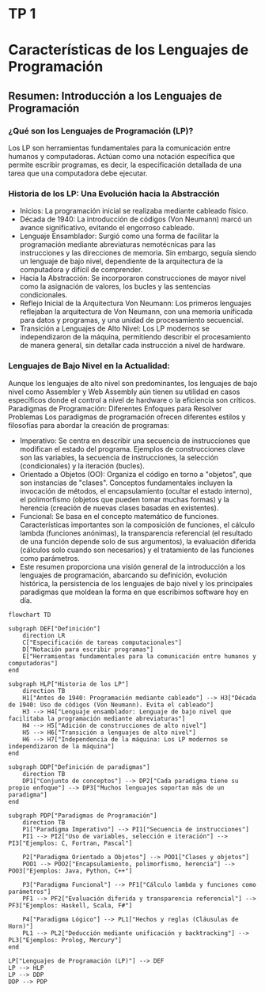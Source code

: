 # TP 1

# Características de los Lenguajes de Programación

## Resumen: Introducción a los Lenguajes de Programación

### ¿Qué son los Lenguajes de Programación (LP)?

Los LP son herramientas fundamentales para la comunicación entre humanos y computadoras. Actúan como una notación específica que permite escribir programas, es decir, la especificación detallada de una tarea que una computadora debe ejecutar.

### Historia de los LP: Una Evolución hacia la Abstracción

- Inicios: La programación inicial se realizaba mediante cableado físico.
-  Década de 1940: La introducción de códigos (Von Neumann) marcó un avance significativo, evitando el engorroso cableado.
- Lenguaje Ensamblador: Surgió como una forma de facilitar la programación mediante abreviaturas nemotécnicas para las instrucciones y las direcciones de memoria. Sin embargo, seguía siendo un lenguaje de bajo nivel, dependiente de la arquitectura de la computadora y difícil de comprender.
- Hacia la Abstracción: Se incorporaron construcciones de mayor nivel como la asignación de valores, los bucles y las sentencias condicionales.
- Reflejo Inicial de la Arquitectura Von Neumann: Los primeros lenguajes reflejaban la arquitectura de Von Neumann, con una memoria unificada para datos y programas, y una unidad de procesamiento secuencial.
- Transición a Lenguajes de Alto Nivel: Los LP modernos se independizaron de la máquina, permitiendo describir el procesamiento de manera general, sin detallar cada instrucción a nivel de hardware.

### Lenguajes de Bajo Nivel en la Actualidad:

Aunque los lenguajes de alto nivel son predominantes, los lenguajes de bajo nivel como Assembler y Web Assembly aún tienen su utilidad en casos específicos donde el control a nivel de hardware o la eficiencia son críticos.
Paradigmas de Programación: Diferentes Enfoques para Resolver Problemas
Los paradigmas de programación ofrecen diferentes estilos y filosofías para abordar la creación de programas:
- Imperativo: Se centra en describir una secuencia de instrucciones que modifican el estado del programa. Ejemplos de construcciones clave son las variables, la secuencia de instrucciones, la selección (condicionales) y la iteración (bucles).
- Orientado a Objetos (OO): Organiza el código en torno a "objetos", que son instancias de "clases". Conceptos fundamentales incluyen la invocación de métodos, el encapsulamiento (ocultar el estado interno), el polimorfismo (objetos que pueden tomar muchas formas) y la herencia (creación de nuevas clases basadas en existentes).
- Funcional: Se basa en el concepto matemático de funciones. Características importantes son la composición de funciones, el cálculo lambda (funciones anónimas), la transparencia referencial (el resultado de una función depende solo de sus argumentos), la evaluación diferida (cálculos solo cuando son necesarios) y el tratamiento de las funciones como parámetros.
- Este resumen proporciona una visión general de la introducción a los lenguajes de programación, abarcando su definición, evolución histórica, la persistencia de los lenguajes de bajo nivel y los principales paradigmas que moldean la forma en que escribimos software hoy en día.

```mermaid
flowchart TD

subgraph DEF["Definición"]
    direction LR
    C["Especificación de tareas computacionales"]
    D["Notación para escribir programas"]
    E["Herramientas fundamentales para la comunicación entre humanos y computadoras"]
end

subgraph HLP["Historia de los LP"]
    direction TB
    H1["Antes de 1940: Programación mediante cableado"] --> H3["Década de 1940: Uso de códigos (Von Neumann). Evita el cableado"]
    H3 --> H4["Lenguaje ensamblador: Lenguaje de bajo nivel que facilitaba la programación mediante abreviaturas"]
    H4 --> H5["Adición de construcciones de alto nivel"]
    H5 --> H6["Transición a lenguajes de alto nivel"]
    H6 --> H7["Independencia de la máquina: Los LP modernos se independizaron de la máquina"]
end

subgraph DDP["Definición de paradigmas"]
    direction TB
    DP1["Conjunto de conceptos"] --> DP2["Cada paradigma tiene su propio enfoque"] --> DP3["Muchos lenguajes soportan más de un paradigma"]
end

subgraph PDP["Paradigmas de Programación"]
    direction TB
    P1["Paradigma Imperativo"] --> PI1["Secuencia de instrucciones"]
    PI1 --> PI2["Uso de variables, selección e iteración"] --> PI3["Ejemplos: C, Fortran, Pascal"]

    P2["Paradigma Orientado a Objetos"] --> POO1["Clases y objetos"]
    POO1 --> POO2["Encapsulamiento, polimorfismo, herencia"] --> POO3["Ejemplos: Java, Python, C++"]

    P3["Paradigma Funcional"] --> PF1["Cálculo lambda y funciones como parámetros"]
    PF1 --> PF2["Evaluación diferida y transparencia referencial"] --> PF3["Ejemplos: Haskell, Scala, F#"]

    P4["Paradigma Lógico"] --> PL1["Hechos y reglas (Cláusulas de Horn)"]
    PL1 --> PL2["Deducción mediante unificación y backtracking"] --> PL3["Ejemplos: Prolog, Mercury"]
end

LP["Lenguajes de Programación (LP)"] --> DEF
LP --> HLP
LP --> DDP
DDP --> PDP
```
